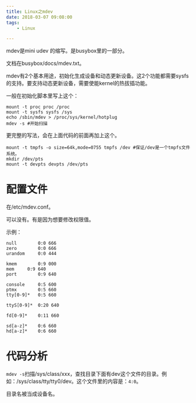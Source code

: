 ```yaml
---
title: Linux之mdev
date: 2018-03-07 09:08:00
tags:
	- Linux

---
```




mdev是mini udev 的缩写。是busybox里的一部分。

文档在busybox/docs/mdev.txt。

mdev有2个基本用途，初始化生成设备和动态更新设备。这2个功能都需要sysfs的支持。要支持动态更新设备，需要使能kernel的热拔插功能。

一般在初始化脚本里写上这个：

```
mount -t proc proc /proc
mount -t sysfs sysfs /sys
echo /sbin/mdev > /proc/sys/kernel/hotplug
mdev -s #开始扫描
```

更完整的写法，会在上面代码的前面再加上这个。

```
mount -t tmpfs -o size=64k,mode=0755 tmpfs /dev #保证/dev是一个tmpfs文件系统。
mkdir /dev/pts
mount -t devpts devpts /dev/pts
```



# 配置文件

在/etc/mdev.conf。

可以没有。有是因为想要修改权限值。

示例：

```
null		0:0 666
zero		0:0 666
urandom		0:0 444

kmem		0:9 000
mem		0:9 640
port		0:9 640

console		0:5 600
ptmx		0:5 660
tty[0-9]*	0:5 660

ttyS[0-9]*	0:20 640

fd[0-9]*	0:11 660

sd[a-z]*	0:6 660
hd[a-z]*	0:6 660

```



# 代码分析

`mdev -s`扫描/sys/class/xxx，查找目录下面有dev这个文件的目录。例如：/sys/class/tty/tty0/dev。这个文件里的内容是：`4:0`。

目录名被当成设备名。